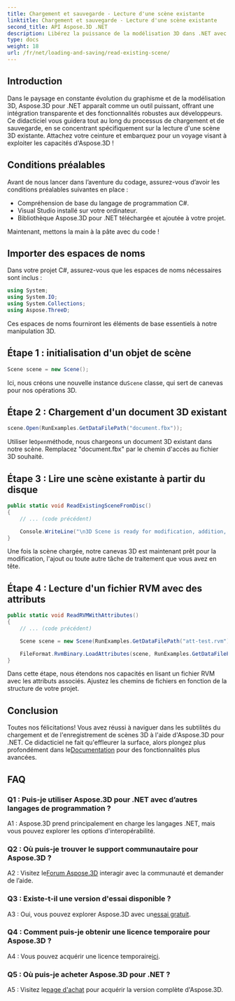 ```yaml
---
title: Chargement et sauvegarde - Lecture d'une scène existante
linktitle: Chargement et sauvegarde - Lecture d'une scène existante
second_title: API Aspose.3D .NET
description: Libérez la puissance de la modélisation 3D dans .NET avec Aspose.3D. Chargez, enregistrez et manipulez des scènes sans effort. Plongez dans le monde des possibilités illimitées.
type: docs
weight: 18
url: /fr/net/loading-and-saving/read-existing-scene/
---
```

## Introduction

Dans le paysage en constante évolution du graphisme et de la modélisation 3D, Aspose.3D pour .NET apparaît comme un outil puissant, offrant une intégration transparente et des fonctionnalités robustes aux développeurs. Ce didacticiel vous guidera tout au long du processus de chargement et de sauvegarde, en se concentrant spécifiquement sur la lecture d'une scène 3D existante. Attachez votre ceinture et embarquez pour un voyage visant à exploiter les capacités d'Aspose.3D !

## Conditions préalables

Avant de nous lancer dans l’aventure du codage, assurez-vous d’avoir les conditions préalables suivantes en place :

- Compréhension de base du langage de programmation C#.
- Visual Studio installé sur votre ordinateur.
- Bibliothèque Aspose.3D pour .NET téléchargée et ajoutée à votre projet.

Maintenant, mettons la main à la pâte avec du code !

## Importer des espaces de noms

Dans votre projet C#, assurez-vous que les espaces de noms nécessaires sont inclus :

```csharp
using System;
using System.IO;
using System.Collections;
using Aspose.ThreeD;
```

Ces espaces de noms fourniront les éléments de base essentiels à notre manipulation 3D.

## Étape 1 : initialisation d'un objet de scène

```csharp
Scene scene = new Scene();
```

 Ici, nous créons une nouvelle instance du`Scene` classe, qui sert de canevas pour nos opérations 3D.

## Étape 2 : Chargement d'un document 3D existant

```csharp
scene.Open(RunExamples.GetDataFilePath("document.fbx"));
```

 Utiliser le`Open`méthode, nous chargeons un document 3D existant dans notre scène. Remplacez "document.fbx" par le chemin d'accès au fichier 3D souhaité.

## Étape 3 : Lire une scène existante à partir du disque

```csharp
public static void ReadExistingSceneFromDisc()
{
    // ... (code précédent)

    Console.WriteLine("\n3D Scene is ready for modification, addition, or processing purposes.");
}
```

Une fois la scène chargée, notre canevas 3D est maintenant prêt pour la modification, l'ajout ou toute autre tâche de traitement que vous avez en tête.

## Étape 4 : Lecture d'un fichier RVM avec des attributs

```csharp
public static void ReadRVMWithAttributes()
{
    // ... (code précédent)

    Scene scene = new Scene(RunExamples.GetDataFilePath("att-test.rvm"));

    FileFormat.RvmBinary.LoadAttributes(scene, RunExamples.GetDataFilePath("att-test.att"));
}
```

Dans cette étape, nous étendons nos capacités en lisant un fichier RVM avec les attributs associés. Ajustez les chemins de fichiers en fonction de la structure de votre projet.

## Conclusion

 Toutes nos félicitations! Vous avez réussi à naviguer dans les subtilités du chargement et de l'enregistrement de scènes 3D à l'aide d'Aspose.3D pour .NET. Ce didacticiel ne fait qu'effleurer la surface, alors plongez plus profondément dans le[Documentation](https://reference.aspose.com/3d/net/) pour des fonctionnalités plus avancées.

## FAQ

### Q1 : Puis-je utiliser Aspose.3D pour .NET avec d’autres langages de programmation ?

A1 : Aspose.3D prend principalement en charge les langages .NET, mais vous pouvez explorer les options d'interopérabilité.

### Q2 : Où puis-je trouver le support communautaire pour Aspose.3D ?

 A2 : Visitez le[Forum Aspose.3D](https://forum.aspose.com/c/3d/18) interagir avec la communauté et demander de l’aide.

### Q3 : Existe-t-il une version d'essai disponible ?

A3 : Oui, vous pouvez explorer Aspose.3D avec un[essai gratuit](https://releases.aspose.com/).

### Q4 : Comment puis-je obtenir une licence temporaire pour Aspose.3D ?

 A4 : Vous pouvez acquérir une licence temporaire[ici](https://purchase.aspose.com/temporary-license/).

### Q5 : Où puis-je acheter Aspose.3D pour .NET ?

A5 : Visitez le[page d'achat](https://purchase.aspose.com/buy) pour acquérir la version complète d'Aspose.3D.